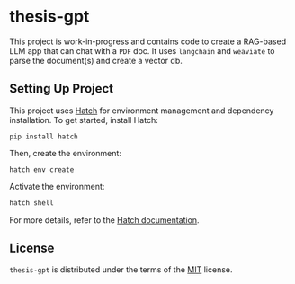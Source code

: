 # thesis-gpt

This project is work-in-progress and contains code to create a RAG-based LLM app that can chat with a `PDF` doc. It uses `langchain` and `weaviate` to parse the document(s) and create a vector db.
  
## Setting Up Project

This project uses [Hatch](https://hatch.pypa.io/latest/) for environment management and dependency installation. To get started, install Hatch:

```
pip install hatch
```

Then, create the environment:

```
hatch env create
```

Activate the environment:

```bash
hatch shell
```

For more details, refer to the [Hatch documentation](https://hatch.pypa.io/latest/).

## License

`thesis-gpt` is distributed under the terms of the [MIT](https://spdx.org/licenses/MIT.html) license.
